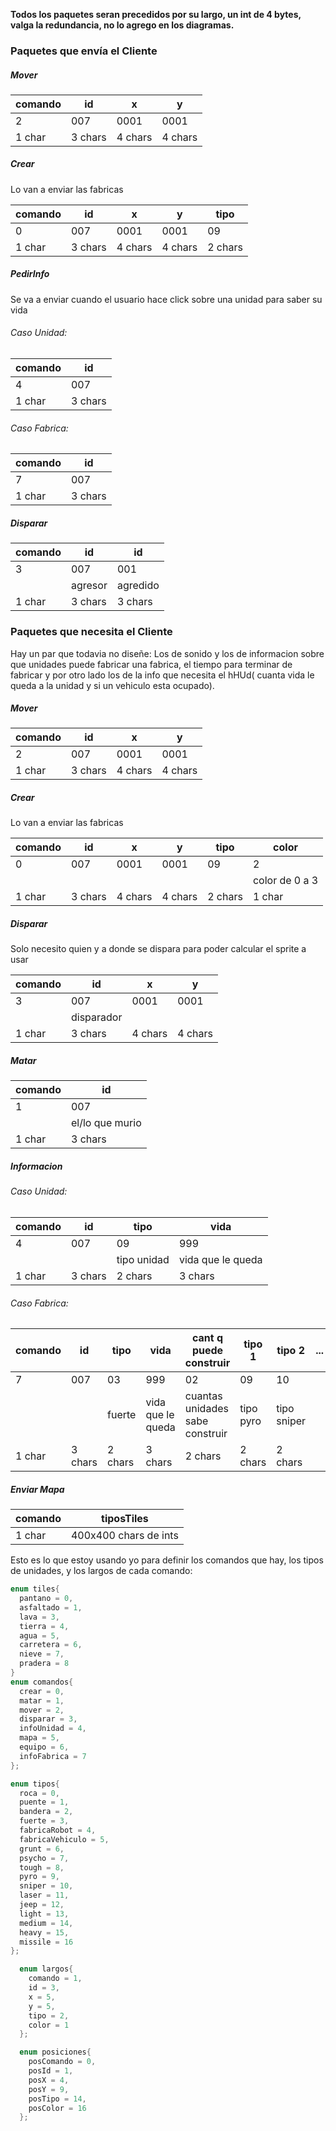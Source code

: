 **Todos los paquetes seran precedidos por su largo, un int de 4 bytes, valga la redundancia, no lo agrego en los diagramas.**
### Paquetes que envía el Cliente ###
##### Mover ######

comando | id | x | y
--- | --- | --- | ---
2 | 007 | 0001 | 0001
1 char | 3 chars | 4 chars | 4 chars

##### Crear ######
Lo van a enviar las fabricas

comando | id | x | y | tipo 
--- | --- | --- | --- | --- 
0 | 007 | 0001 | 0001 | 09 
1 char | 3 chars | 4 chars | 4 chars | 2 chars 

##### PedirInfo ######
Se va a enviar cuando el usuario hace click sobre una unidad para saber su vida
###### Caso Unidad: ######
comando | id |
--- | --- |
4 | 007 |
1 char | 3 chars |
###### Caso Fabrica: ######
comando | id |
--- | --- |
7 | 007 |
1 char | 3 chars |
##### Disparar ######
comando | id | id
--- | --- | ---
3 | 007 | 001
|| agresor | agredido
1 char | 3 chars | 3 chars

### Paquetes que necesita el Cliente ###
Hay un par que todavia no diseñe: Los de sonido y los de informacion sobre que unidades puede fabricar una fabrica, el tiempo para terminar de fabricar y por otro lado los de la info que necesita el hHUd( cuanta vida le queda a la unidad y si un vehiculo esta ocupado).
##### Mover ######

comando | id | x | y
--- | --- | --- | ---
2 | 007 | 0001 | 0001
1 char | 3 chars | 4 chars | 4 chars

##### Crear ######
Lo van a enviar las fabricas

comando | id | x | y | tipo | color
--- | --- | --- | --- | --- | --- 
0 | 007 | 0001 | 0001 | 09 | 2 
|||||| color de 0 a 3 |
1 char | 3 chars | 4 chars | 4 chars | 2 chars | 1 char

##### Disparar ######
Solo necesito quien y a donde se dispara para poder calcular el sprite a usar

comando | id | x | y
--- | --- | --- | ---
3 | 007 | 0001 | 0001
|| disparador ||
1 char | 3 chars | 4 chars | 4 chars

##### Matar ######

comando | id |
--- | --- |
1 | 007 |
|| el/lo que murio |
1 char | 3 chars |

##### Informacion #####
###### Caso Unidad: ######
comando | id | tipo | vida | 
--- | --- | --- | --- |
4 | 007 | 09 | 999 |
||| tipo unidad | vida que le queda |
1 char | 3 chars | 2 chars | 3 chars |

###### Caso Fabrica: ######
comando | id | tipo | vida | cant q puede construir | tipo 1 | tipo 2 | ... |
--- | --- | --- | --- | --- | --- | --- | --- |
7 | 007 | 03 | 999 | 02 | 09 | 10 |
||| fuerte | vida que le queda | cuantas unidades sabe construir | tipo pyro | tipo sniper |
1 char | 3 chars | 2 chars | 3 chars | 2 chars | 2 chars | 2 chars |

##### Enviar Mapa #####

comando |  tiposTiles |
--- | --- |
1 char | 400x400 chars de ints| 

Esto es lo que estoy usando yo para definir los comandos que hay, los tipos de unidades, y los largos de cada comando:
```c++
enum tiles{
  pantano = 0,
  asfaltado = 1, 
  lava = 3, 
  tierra = 4,
  agua = 5,
  carretera = 6,
  nieve = 7,
  pradera = 8
}
enum comandos{
  crear = 0,
  matar = 1,
  mover = 2,
  disparar = 3,
  infoUnidad = 4,
  mapa = 5,
  equipo = 6, 
  infoFabrica = 7
};

enum tipos{
  roca = 0,
  puente = 1,
  bandera = 2,
  fuerte = 3,
  fabricaRobot = 4,
  fabricaVehiculo = 5,
  grunt = 6,
  psycho = 7,
  tough = 8,
  pyro = 9,
  sniper = 10,
  laser = 11,
  jeep = 12,
  light = 13,
  medium = 14,
  heavy = 15,
  missile = 16
};

  enum largos{
    comando = 1,
    id = 3,
    x = 5,
    y = 5,
    tipo = 2,
    color = 1
  };

  enum posiciones{
    posComando = 0,
    posId = 1,
    posX = 4,
    posY = 9,
    posTipo = 14,
    posColor = 16
  };
```
